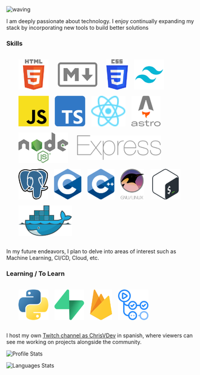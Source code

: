 ![waving](https://capsule-render.vercel.app/api?type=waving&height=230&text=Hi!%20I'm%20Christian%20Villegas&fontAlign=50&fontAlignY=30&color=0:9a3412,32:fbbf24,100:2dd4bf&fontColor=e5e7eb&desc=Full%20Stack%20Web%20Developer&descSize=25&descAlignY=51&descAlign=50)

I am deeply passionate about technology. I enjoy continually expanding my stack by incorporating new tools to build better solutions


### Skills

<div style="display: flex; gap: 1rem; flex-wrap: wrap; margin: 2rem">
    <img src="./assets/logos/html.svg" style="height: 5rem;" title="HTML5" alt="HTML5" />
    <img src="./assets/logos/markdown.svg" style="height: 4rem; margin: .5rem;" title="MarkDown" alt="MarkDown" />
    <img src="./assets/logos/css.svg" style="height: 5rem;" title="CSS3" alt="CSS3" />
    <img src="./assets/logos/tailwind.svg" style="height: 5rem;" title="Tailwind CSS" alt="Tailwind CSS" />
    <img src="./assets/logos/javascript.svg" style="height: 5rem;" title="JavaScript" alt="JavaScript" />
    <img src="./assets/logos/typescript.svg" style="height: 5rem;" title="TypeScript" alt="TypeScript" />
    <img src="./assets/logos/react.svg" style="height: 5rem;" title="React" alt="React" />
    <img src="./assets/logos/astro.svg" style="height: 5rem;" title="Astro" alt="Astro" />
    <img src="./assets/logos/node.svg" style="height: 5rem;" title="Node.JS" alt="Node.JS" />    
    <img src="./assets/logos/express.svg" style="height: 4rem; margin: .5rem;" title="Express.JS" alt="Express.JS" />
    <img src="./assets/logos/postgre.svg" style="height: 5rem;" title="PostgreSQL" alt="PostgreSQL" />
    <img src="./assets/logos/c.svg" style="height: 5rem;" title="C" alt="C" />
    <img src="./assets/logos/cplusplus.svg" style="height: 5rem;" title="C++" alt="C++" />
    <img src="./assets/logos/gnu_linux.svg" style="height: 5rem;" title="GNU/Linux" alt="GNU/Linux" />
    <img src="./assets/logos/bash.svg" style="height: 5rem;" title="Bash" alt="Bash" />
    <img src="./assets/logos/docker.svg" style="height: 5rem;" title="Docker" alt="Docker" />
</div>

In my future endeavors, I plan to delve into areas of interest such as Machine Learning, CI/CD, Cloud, etc.

### Learning / To Learn
<div style="display: flex; gap: 1rem; flex-wrap: wrap; margin: 2rem">
    <img src="./assets/logos/python.svg" style="height: 5rem;" title="Python" alt="Python" />
    <img src="./assets/logos/supabase.svg" style="height: 5rem;" title="Supabase" alt="Supabase" />
    <img src="./assets/logos/firebase.svg" style="height: 5rem;" title="Firebase" alt="Firebase" />
    <img src="./assets/logos/github_actions.png" style="height: 5rem;" title="GitHub Actions" alt="GitHub Actions" />
</div>

I host my own [Twitch channel as ChrisVDev](https://twitch.tv/chrisvdev) in spanish, where viewers can see me working on projects alongside the community.

![Profile Stats](https://github-readme-stats.vercel.app/api?username=chrisvill2312&show_icons=true&theme=dark)

![Languages Stats](https://github-readme-stats.vercel.app/api/top-langs/?username=chrisvill2312&show_icons=true&theme=dark&layout=compact)

